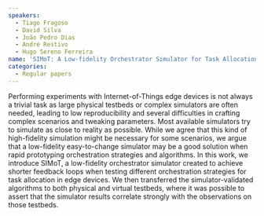 ```yaml
---
speakers:
  - Tiago Fragoso
  - David Silva
  - João Pedro Dias
  - André Restivo
  - Hugo Sereno Ferreira 
name: 'SIMoT: A Low-fidelity Orchestrator Simulator for Task Allocation in IoT Devices'
categories:
  - Regular papers
---
```



Performing experiments with Internet-of-Things edge devices is not always a trivial task as large physical testbeds or complex simulators are often needed, leading to low reproducibility and several difficulties in crafting complex scenarios and tweaking parameters. Most available simulators try to simulate as close to reality as possible. While we agree that this kind of high-fidelity simulation might be necessary for some scenarios, we argue that a low-fidelity easy-to-change simulator may be a good solution when rapid prototyping orchestration strategies and algorithms. In this work, we introduce SIMoT, a low-fidelity orchestrator simulator created to achieve shorter feedback loops when testing different orchestration strategies for task allocation in edge devices. We then transferred the simulator-validated algorithms to both physical and virtual testbeds, where it was possible to assert that the simulator results correlate strongly with the observations on those testbeds.

